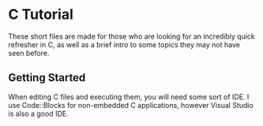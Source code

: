 # C Tutorial
These short files are made for those who are looking for an incredibly
quick refresher in C, as well as a brief intro to some topics they
may not have seen before.

## Getting Started
When editing C files and executing them, you will need some sort of IDE. I use
Code::Blocks for non-embedded C applications, however Visual Studio is also
a good IDE.

